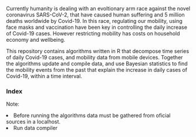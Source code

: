Currently humanity is dealing with an evoltionary arm race against the novel coronavirus SARS-CoV-2, that have caused human suffering and 5 million deaths worldwide by Covid-19. In this race, regulating our mobility, using face masks and vaccination have been key in controlling the daily increase of Covid-19 cases. However restricting mobility has costs on household economy and wellbeing. 

This repository contains algorithms written in R that decompose time series of daily Covid-19 cases, and mobility data from mobile devices. Together the algorithms update and compile data, and use Bayesian statistics to find the mobility events from the past that explain the increase in daily cases of Covid-19, within a time interval.


<h3>Index</h3>

Note: 

<nl>
  <li>Before running the algorithms data must be gathered from oficial sources in a localhost.</li>
  <li>Run data compiler
 </nl>
 
